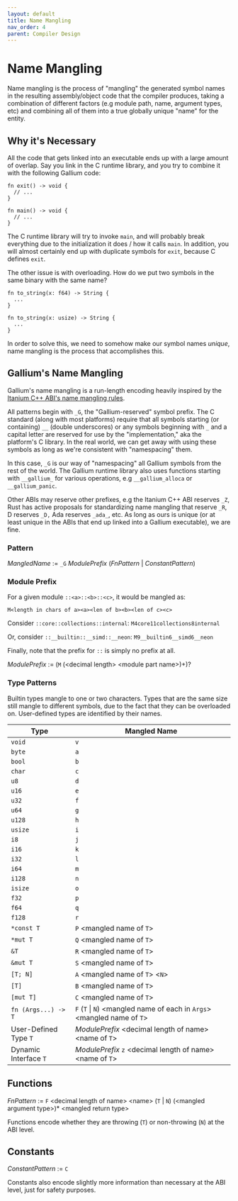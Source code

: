 ```yaml
---
layout: default
title: Name Mangling
nav_order: 4
parent: Compiler Design
---
```


# Name Mangling
Name mangling is the process of "mangling" the generated symbol names in the
resulting assembly/object code that the compiler produces, taking a combination
of different factors (e.g module path, name, argument types, etc) and combining
all of them into a true globally unique "name" for the entity. 

## Why it's Necessary
All the code that gets linked into an executable ends up with a large amount of overlap. Say you
link in the C runtime library, and you try to combine it with the following Gallium code:

```
fn exit() -> void {
  // ...
}

fn main() -> void {
  // ...
}
```

The C runtime library will try to invoke `main`, and will probably break everything
due to the initialization it does / how it calls `main`. In addition, you will almost certainly
end up with duplicate symbols for `exit`, because C defines `exit`. 

The other issue is with overloading. How do we put two symbols in the same binary with the same name?

```
fn to_string(x: f64) -> String { 
  ...
}

fn to_string(x: usize) -> String {
  ...
}
```

In order to solve this, we need to somehow make our symbol names *unique*, name mangling is the process
that accomplishes this. 

## Gallium's Name Mangling
Gallium's name mangling is a run-length encoding heavily inspired by 
the [Itanium C++ ABI's name mangling rules](https://itanium-cxx-abi.github.io/cxx-abi/abi.html#mangling).

All patterns begin with `_G`, the "Gallium-reserved" symbol prefix. The C standard 
(along with most platforms) require that all symbols starting (or containing) `__` (double
underscores) or any symbols beginning with `_` and a capital letter are reserved for use 
by the "implementation," aka the platform's C library. In the real world, we can get away
with using these symbols as long as we're consistent with "namespacing" them.

In this case, `_G` is our way of "namespacing" all Gallium symbols from the rest of the world. 
The Gallium runtime library also uses functions starting with `__gallium_` for various
operations, e.g `__gallium_alloca` or `__gallium_panic`. 

Other ABIs may reserve other prefixes, e.g the Itanium C++ ABI reserves `_Z`, 
Rust has active proposals for standardizing name mangling that reserve `_R`,
D reserves `_D,` Ada reserves `_ada_`, etc. As long as ours is unique (or at
least unique in the ABIs that end up linked into a Gallium executable), we are fine.

### Pattern
*MangledName* := `_G` *ModulePrefix* (*FnPattern* | *ConstantPattern*) 

### Module Prefix
For a given module `::<a>::<b>::<c>`, it would be mangled as:

`M<length in chars of a><a><len of b><b><len of c><c>`

Consider `::core::collections::internal`: `M4core11collections8internal`

Or, consider `::__builtin::__simd::__neon`: `M9__builtin6__simd6__neon`

Finally, note that the prefix for `::` is simply no prefix at all. 

*ModulePrefix* := (`M` (\<decimal length\> \<module part name\>)+)?

### Type Patterns
Builtin types mangle to one or two characters. Types that are the same 
size still mangle to different symbols, due to the fact that they can 
be overloaded on. User-defined types are identified by their names. 

| Type                  | Mangled Name                                                                |
|-----------------------|-----------------------------------------------------------------------------|
| `void`                | `v`                                                                         |
| `byte`                | `a`                                                                         |
| `bool`                | `b`                                                                         |
| `char`                | `c`                                                                         |
| `u8`                  | `d`                                                                         |
| `u16`                 | `e`                                                                         |
| `u32`                 | `f`                                                                         |
| `u64`                 | `g`                                                                         |
| `u128`                | `h`                                                                         |
| `usize`               | `i`                                                                         |
| `i8`                  | `j`                                                                         |
| `i16`                 | `k`                                                                         |
| `i32`                 | `l`                                                                         |
| `i64`                 | `m`                                                                         |
| `i128`                | `n`                                                                         |
| `isize`               | `o`                                                                         |
| `f32`                 | `p`                                                                         |
| `f64`                 | `q`                                                                         |
| `f128`                | `r`                                                                         |
| `*const T`            | `P` \<mangled name of `T`\>                                                 |
| `*mut T`              | `Q` \<mangled name of `T`\>                                                 |
| `&T`                  | `R` \<mangled name of `T`\>                                                 |
| `&mut T`              | `S` \<mangled name of `T`\>                                                 |
| `[T; N]`              | `A` \<mangled name of `T`\> \<`N`\>                                         |
| `[T]`                 | `B` \<mangled name of `T`\>                                                 |
| `[mut T]`             | `C` \<mangled name of `T`\>                                                 |
| `fn (Args...) -> T`   | `F` (`T` \| `N`) \<mangled name of each in `Args`\> \<mangled name of `T`\> |
| User-Defined Type `T` | *ModulePrefix* \<decimal length of name\> \<name of `T`\>                   |
| Dynamic Interface `T` | *ModulePrefix* `z` \<decimal length of name\> \<name of `T`\>               |

## Functions
*FnPattern* :=  `F` \<decimal length of name\> \<name\> (`T` | `N`) (\<mangled argument type\>)* \<mangled return type\> 

Functions encode whether they are throwing (`T`) or non-throwing (`N`) at the ABI level.

## Constants
*ConstantPattern* := `C` <decimal length of name> <name> <mangled type>

Constants also encode slightly more information than necessary at the ABI level, just for safety
purposes. 
